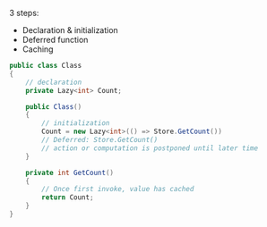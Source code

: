 3 steps:
- Declaration & initialization
- Deferred function
- Caching

```cs
public class Class
{
	// declaration
	private Lazy<int> Count;

	public Class()
	{
		// initialization
		Count = new Lazy<int>(() => Store.GetCount()) 
		// Deferred: Store.GetCount()
		// action or computation is postponed until later time
	}

	private int GetCount()
	{
		// Once first invoke, value has cached
		return Count; 	
	}
}
```